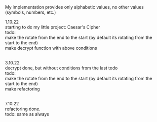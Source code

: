 My implementation provides only alphabetic values, no other values (symbols, numbers, etc.)

1.10.22 <br/>
starting to do my little project: Caesar's Cipher <br/>
todo: <br/>
  make the rotate from the end to the start (by default its rotating from the start to the end) <br/>
  make decrypt function with above conditions <br/> <br/>

3.10.22 <br/>
decrypt done, but without conditions from the last todo <br/>
todo: <br/>
  make the rotate from the end to the start (by default its rotating from the start to the end) <br/>
  make refactoring <br/> <br/>

7.10.22 <br/>
refactoring done. <br/>
  todo: same as always <br/>